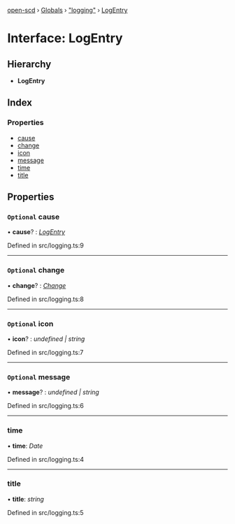 [open-scd](../README.md) › [Globals](../globals.md) › ["logging"](../modules/_logging_.md) › [LogEntry](_logging_.logentry.md)

# Interface: LogEntry

## Hierarchy

* **LogEntry**

## Index

### Properties

* [cause](_logging_.logentry.md#optional-cause)
* [change](_logging_.logentry.md#optional-change)
* [icon](_logging_.logentry.md#optional-icon)
* [message](_logging_.logentry.md#optional-message)
* [time](_logging_.logentry.md#time)
* [title](_logging_.logentry.md#title)

## Properties

### `Optional` cause

• **cause**? : *[LogEntry](_logging_.logentry.md)*

Defined in src/logging.ts:9

___

### `Optional` change

• **change**? : *[Change](../modules/_foundation_.md#change)*

Defined in src/logging.ts:8

___

### `Optional` icon

• **icon**? : *undefined | string*

Defined in src/logging.ts:7

___

### `Optional` message

• **message**? : *undefined | string*

Defined in src/logging.ts:6

___

###  time

• **time**: *Date*

Defined in src/logging.ts:4

___

###  title

• **title**: *string*

Defined in src/logging.ts:5
